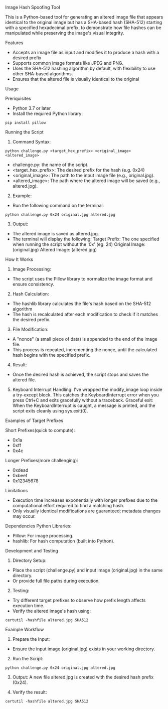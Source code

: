 Image Hash Spoofing Tool

This is a Python-based tool for generating an altered image file that appears identical to the original image but has a SHA-based hash (SHA-512) starting with a specified hexadecimal prefix, to demonstrate how file hashes can be manipulated while preserving the image's visual integrity.


Features
 - Accepts an image file as input and modifies it to produce a hash with a desired prefix
 - Supports common image formats like JPEG and PNG.
 - Uses the SHA-512 hashing algorithm by default, with flexibility to use other SHA-based algorithms.
 - Ensures that the altered file is visually identical to the original

 Usage 

 Preriquisites
 - Python 3.7 or later
 - Install the required Python library:

 ``` pip install pillow ```

Running the Script

1. Command Syntax:

``` python challenge.py <target_hex_prefix> <original_image> <altered_image>  ```

- challenge.py: the name of the script.
- <target_hex_prefix>: The desired prefix for the hash (e.g. 0x24)
- <original_image>: The path to the input image file (e.g., original.jpg).
- <altered_image>: The path where the altered image will be saved (e.g., altered.jpg).

2. Example:
- Run the following command on the terminal:

``` python challenge.py 0x24 original.jpg altered.jpg ```

3. Output:
- The altered image is saved as altered.jpg.
- The terminal will display the following:
Target Prefix: The one specified when running the script without the '0x' (eg. 24)
Original Image: (original.jpg)
Altered Image: (altered.jpg)

How It Works
1. Image Processing:
- The script uses the Pillow library to normalize the image format and ensure consistency.

2. Hash Calculation:
- The hashlib library calculates the file's hash based on the SHA-512 algorithm
- The hash is recalculated after each modification to check if it matches the desired prefix.

3. File Modification:
- A "nonce" (a small piece of data) is appended to the end of the image file.
- This process is repeated, incrementing the nonce, until the calculated hash begins with the specified prefix.

4. Result:
- Once the desired hash is achieved, the script stops and saves the altered file.

5. Keyboard Interrupt Handling: I've wrapped the modify_image loop inside a try-except block. This catches the KeyboardInterrupt error when you press Ctrl+C and exits gracefully without a traceback.
Graceful exit: When the KeyboardInterrupt is caught, a message is printed, and the script exits cleanly using sys.exit(0).


Examples of Target Prefixes

Short Prefixes(quick to compute):
- 0x1a
- 0xff
- 0x4c

Longer Prefixes(more challenging):
- 0xdead
- 0xbeef
- 0x12345678

Limitations
- Execution time increases exponentially with longer prefixes due to the computational effort required to find a matching hash.
- Only visually identical modifications are guaranteed; metadata changes may occur.

Dependencies
Python Libraries:
- Pillow: For image processing.
- hashlib: For hash computation (built into Python).

Development and Testing
1. Directory Setup:
- Place the script (challenge.py) and input image (original.jpg) in the same directory.
- Or provide full file paths during execution.
2. Testing:
- Try different target prefixes to observe how prefix length affects execution time.
- Verify the altered image's hash using:

``` certutil -hashfile altered.jpg SHA512 ```


Example Workflow
1. Prepare the Input:
- Ensure the input image (original.jpg) exists in your working directory.

2. Run the Script:

``` python challenge.py 0x24 original.jpg altered.jpg ```

3. Output:
A new file altered.jpg is created with the desired hash prefix (0x24).

4. Verify the result:

``` certutil -hashfile altered.jpg SHA512 ```














